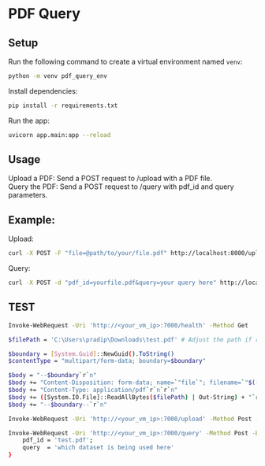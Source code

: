 # PDF Query

## Setup

Run the following command to create a virtual environment named `venv`:
```bash
python -m venv pdf_query_env
```

Install dependencies:
```bash
pip install -r requirements.txt
```
Run the app:
```bash
uvicorn app.main:app --reload
```

## Usage

Upload a PDF: Send a POST request to /upload with a PDF file.<br>
Query the PDF: Send a POST request to /query with pdf_id and query parameters.

## Example:

Upload:
```bash
curl -X POST -F "file=@path/to/your/file.pdf" http://localhost:8000/upload
```
Query:
```bash
curl -X POST -d "pdf_id=yourfile.pdf&query=your query here" http://localhost:8000/query
```

## TEST

```bash
Invoke-WebRequest -Uri 'http://<your_vm_ip>:7000/health' -Method Get
```

```bash
$filePath = 'C:\Users\pradip\Downloads\test.pdf' # Adjust the path if running on the VM

$boundary = [System.Guid]::NewGuid().ToString()
$contentType = "multipart/form-data; boundary=$boundary"

$body = "--$boundary`r`n"
$body += "Content-Disposition: form-data; name=`"file`"; filename=`"$((Split-Path $filePath -Leaf))`"`r`n"
$body += "Content-Type: application/pdf`r`n`r`n"
$body += ([System.IO.File]::ReadAllBytes($filePath) | Out-String) + "`r`n"
$body += "--$boundary--`r`n"

Invoke-WebRequest -Uri 'http://<your_vm_ip>:7000/upload' -Method Post -ContentType $contentType -Body $body
```

```bash
Invoke-WebRequest -Uri 'http://<your_vm_ip>:7000/query' -Method Post -Body @{
    pdf_id = 'test.pdf';
    query  = 'which dataset is being used here'
}
```
